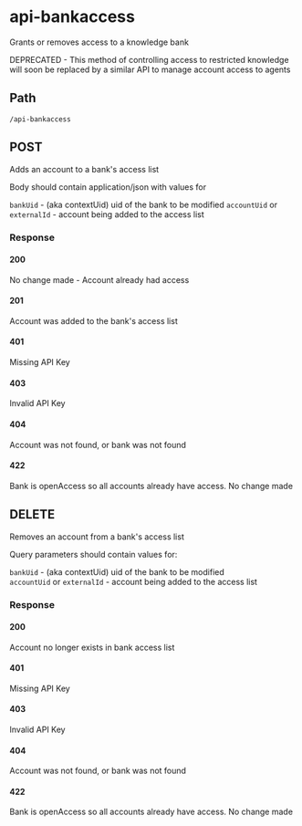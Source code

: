 # api-bankaccess

Grants or removes access to a knowledge bank

DEPRECATED - This method of controlling access to restricted knowledge will soon be replaced by a similar API to manage account access to agents

## Path

`/api-bankaccess`



## POST

Adds an account to a bank's access list

Body should contain application/json with values for

`bankUid` - (aka contextUid) uid of the bank to be modified `accountUid` or `externalId` - account being added to the access list

### Response

#### 200

No change made - Account already had access

#### 201

Account was added to the bank's access list

#### 401

Missing API Key

#### 403

Invalid API Key

#### 404

Account was not found, or bank was not found

#### 422

Bank is openAccess so all accounts already have access. No change made



## DELETE

Removes an account from a bank's access list

Query parameters should contain values for:

`bankUid` - (aka contextUid) uid of the bank to be modified\
`accountUid` or `externalId` - account being added to the access list

### Response

#### 200

Account no longer exists in bank access list

#### 401

Missing API Key

#### 403

Invalid API Key

#### 404

Account was not found, or bank was not found

#### 422

Bank is openAccess so all accounts already have access. No change made
